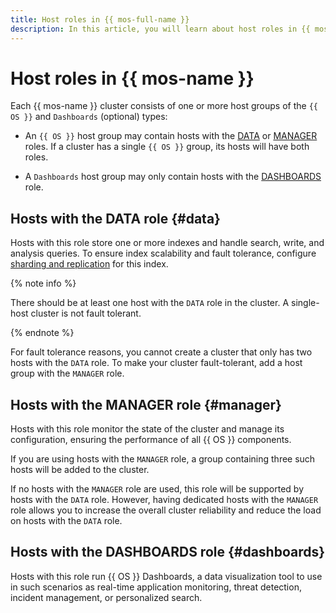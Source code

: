 ```yaml
---
title: Host roles in {{ mos-full-name }}
description: In this article, you will learn about host roles in {{ mos-name }}.
---
```


# Host roles in {{ mos-name }}

Each {{ mos-name }} cluster consists of one or more host groups of the `{{ OS }}` and `Dashboards` (optional) types:

* An `{{ OS }}` host group may contain hosts with the [DATA](#data) or [MANAGER](#manager) roles. If a cluster has a single `{{ OS }}` group, its hosts will have both roles.

* A `Dashboards` host group may only contain hosts with the [DASHBOARDS](#dashboards) role.

## Hosts with the DATA role {#data}

Hosts with this role store one or more indexes and handle search, write, and analysis queries. To ensure index scalability and fault tolerance, configure [sharding and replication](scalability-and-resilience.md) for this index.

{% note info %}

There should be at least one host with the `DATA` role in the cluster. A single-host cluster is not fault tolerant.

{% endnote %}

For fault tolerance reasons, you cannot create a cluster that only has two hosts with the `DATA` role. To make your cluster fault-tolerant, add a host group with the `MANAGER` role.

## Hosts with the MANAGER role {#manager}

Hosts with this role monitor the state of the cluster and manage its configuration, ensuring the performance of all {{ OS }} components.

If you are using hosts with the `MANAGER` role, a group containing three such hosts will be added to the cluster.

If no hosts with the `MANAGER` role are used, this role will be supported by hosts with the `DATA` role. However, having dedicated hosts with the `MANAGER` role allows you to increase the overall cluster reliability and reduce the load on hosts with the `DATA` role.

## Hosts with the DASHBOARDS role {#dashboards}

Hosts with this role run {{ OS }} Dashboards, a data visualization tool to use in such scenarios as real-time application monitoring, threat detection, incident management, or personalized search.
